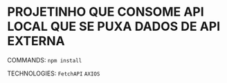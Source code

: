 # PROJETINHO QUE CONSOME API LOCAL QUE SE PUXA DADOS DE API EXTERNA

COMMANDS:
```npm install```

TECHNOLOGIES:
```FetchAPI```
```AXIOS```
